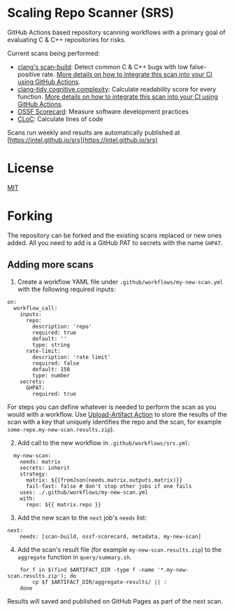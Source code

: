 # Scaling Repo Scanner (SRS)

GitHub Actions based repository scanning workflows with a primary goal of evaluating C & C++ repositories for risks.

Current scans being performed:
 - [clang's scan-build](https://clang-analyzer.llvm.org/scan-build.html): Detect common C & C++ bugs with low false-positive rate. [More details on how to integrate this scan into your CI using GitHub Actions](scan-build).
 - [clang-tidy cognitive complexity](https://clang.llvm.org/extra/clang-tidy/checks/readability/function-cognitive-complexity.html): Calculate readability score for every function. [More details on how to integrate this scan into your CI using GitHub Actions](scan-build).
 - [OSSF Scorecard](https://github.com/ossf/scorecard): Measure software development practices
 - [CLoC](https://github.com/AlDanial/cloc): Calculate lines of code

Scans run weekly and results are automatically published at [https://intel.github.io/srs](https://intel.github.io/srs)

# License

[MIT](https://github.com/intel/srs/blob/main/COPYING)

# Forking

The repository can be forked and the existing scans replaced or new ones added. All you need to add is a GitHub PAT to secrets with the name `GHPAT`.
 
## Adding more scans

1. Create a workflow YAML file under `.github/workflows/my-new-scan.yml` with the following required inputs:

```
on:
  workflow_call:
    inputs:
      repo:
        description: 'repo'
        required: true
        default: ''
        type: string
      rate-limit:
        description: 'rate limit'
        required: false
        default: 150
        type: number
    secrets:
      GHPAT:
        required: true
```

For steps you can define whatever is needed to perform the scan as you would with a workflow. Use [Upload-Artifact Action](https://github.com/actions/upload-artifact) to store the results of the scan with a key that uniquely identifies the repo and the scan, for example `some-repo.my-new-scan.results.zip`).

2. Add call to the new workflow in `.github/workflows/srs.yml`:

```
  my-new-scan:
    needs: matrix
    secrets: inherit
    strategy:
      matrix: ${{fromJson(needs.matrix.outputs.matrix)}}
      fail-fast: false # don't stop other jobs if one fails
    uses: ./.github/workflows/my-new-scan.yml
    with:
      repo: ${{ matrix.repo }}
```

3. Add the new scan to the `next` job's `needs` list:

```
next:
    needs: [scan-build, ossf-scorecard, metadata, my-new-scan]
```

4. Add the scan's result file (for example `my-new-scan.results.zip`) to the `aggregate` function in `query/summary.sh`.

```
    for f in $(find $ARTIFACT_DIR -type f -name '*.my-new-scan.results.zip'); do
        cp $f $ARTIFACT_DIR/aggregate-results/ || :
    done
```

Results will saved and published on GitHub Pages as part of the next scan.
